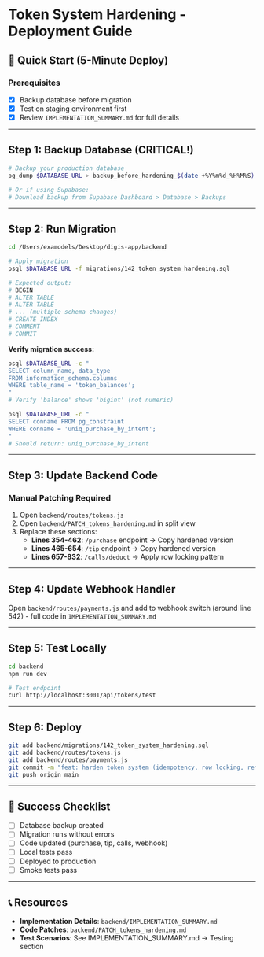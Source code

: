 # Token System Hardening - Deployment Guide

## 🚀 Quick Start (5-Minute Deploy)

### Prerequisites
- [x] Backup database before migration
- [x] Test on staging environment first
- [x] Review `IMPLEMENTATION_SUMMARY.md` for full details

---

## Step 1: Backup Database (CRITICAL!)

```bash
# Backup your production database
pg_dump $DATABASE_URL > backup_before_hardening_$(date +%Y%m%d_%H%M%S).sql

# Or if using Supabase:
# Download backup from Supabase Dashboard > Database > Backups
```

---

## Step 2: Run Migration

```bash
cd /Users/examodels/Desktop/digis-app/backend

# Apply migration
psql $DATABASE_URL -f migrations/142_token_system_hardening.sql

# Expected output:
# BEGIN
# ALTER TABLE
# ALTER TABLE
# ... (multiple schema changes)
# CREATE INDEX
# COMMENT
# COMMIT
```

**Verify migration success:**
```bash
psql $DATABASE_URL -c "
SELECT column_name, data_type
FROM information_schema.columns
WHERE table_name = 'token_balances';
"
# Verify 'balance' shows 'bigint' (not numeric)

psql $DATABASE_URL -c "
SELECT conname FROM pg_constraint
WHERE conname = 'uniq_purchase_by_intent';
"
# Should return: uniq_purchase_by_intent
```

---

## Step 3: Update Backend Code

### Manual Patching Required

1. Open `backend/routes/tokens.js`
2. Open `backend/PATCH_tokens_hardening.md` in split view
3. Replace these sections:
   - **Lines 354-462**: `/purchase` endpoint → Copy hardened version
   - **Lines 465-654**: `/tip` endpoint → Copy hardened version
   - **Lines 657-832**: `/calls/deduct` → Apply row locking pattern

---

## Step 4: Update Webhook Handler

Open `backend/routes/payments.js` and add to webhook switch (around line 542) - full code in `IMPLEMENTATION_SUMMARY.md`

---

## Step 5: Test Locally

```bash
cd backend
npm run dev

# Test endpoint
curl http://localhost:3001/api/tokens/test
```

---

## Step 6: Deploy

```bash
git add backend/migrations/142_token_system_hardening.sql
git add backend/routes/tokens.js
git add backend/routes/payments.js
git commit -m "feat: harden token system (idempotency, row locking, refunds)"
git push origin main
```

---

## 🎯 Success Checklist

- [ ] Database backup created
- [ ] Migration runs without errors
- [ ] Code updated (purchase, tip, calls, webhook)
- [ ] Local tests pass
- [ ] Deployed to production
- [ ] Smoke tests pass

---

## 📞 Resources

- **Implementation Details**: `backend/IMPLEMENTATION_SUMMARY.md`
- **Code Patches**: `backend/PATCH_tokens_hardening.md`
- **Test Scenarios**: See IMPLEMENTATION_SUMMARY.md → Testing section
